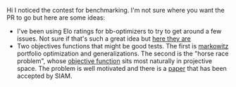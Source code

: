 
Hi I noticed the contest for benchmarking. I'm not sure where you want the PR to go but here are some ideas:

- I've been using Elo ratings for bb-optimizers to try to get around a few issues. Not sure if that's such a great idea but [here they are](https://github.com/microprediction/optimizer-elo-ratings/tree/main/results/leaderboards)
- Two objectives functions that might be good tests. The first is [markowitz](https://github.com/microprediction/humpday/blob/main/humpday/objectives/portfolio.py) portfolio optimization and generalizations. The second is the "horse race problem", whose [objective function](https://github.com/microprediction/humpday/blob/main/humpday/objectives/horse.py) sits most naturally in projective space. The problem is well motivated and there is a [paper](https://github.com/microprediction/winning/blob/main/docs/Horse_Race_Problem__SIAM_.pdf) that has been accepted by SIAM.   



